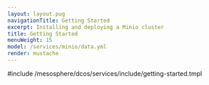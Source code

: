 ```yaml
---
layout: layout.pug
navigationTitle: Getting Started
excerpt: Installing and deploying a Minio cluster
title: Getting Started
menuWeight: 15
model: /services/minio/data.yml
render: mustache
---
```



#include /mesosphere/dcos/services/include/getting-started.tmpl
